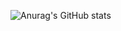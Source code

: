![Anurag's GitHub stats](https://github-readme-stats.vercel.app/api?username=suyoungjang&show_icons=true&theme=dracula)
